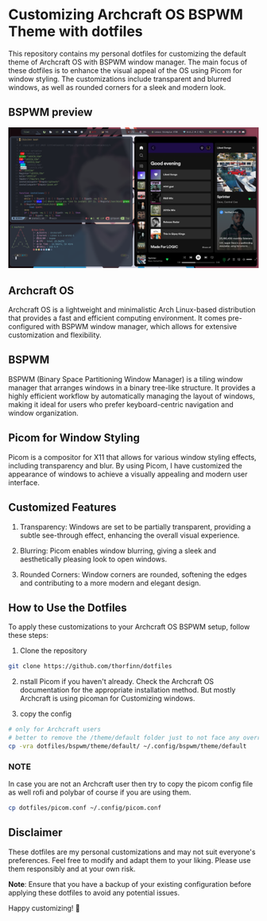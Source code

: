 # Customizing Archcraft OS BSPWM Theme with dotfiles

This repository contains my personal dotfiles for customizing the default theme of Archcraft OS with BSPWM window manager. The main focus of these dotfiles is to enhance the visual appeal of the OS using Picom for window styling. The customizations include transparent and blurred windows, as well as rounded corners for a sleek and modern look.
## BSPWM preview
![BSPWM preview](img/bspwm_preview.png)

## Archcraft OS

Archcraft OS is a lightweight and minimalistic Arch Linux-based distribution that provides a fast and efficient computing environment. It comes pre-configured with BSPWM window manager, which allows for extensive customization and flexibility.

## BSPWM

BSPWM (Binary Space Partitioning Window Manager) is a tiling window manager that arranges windows in a binary tree-like structure. It provides a highly efficient workflow by automatically managing the layout of windows, making it ideal for users who prefer keyboard-centric navigation and window organization.

## Picom for Window Styling

Picom is a compositor for X11 that allows for various window styling effects, including transparency and blur. By using Picom, I have customized the appearance of windows to achieve a visually appealing and modern user interface.
## Customized Features

1. Transparency: Windows are set to be partially transparent, providing a subtle see-through effect, enhancing the overall visual experience.

2. Blurring: Picom enables window blurring, giving a sleek and aesthetically pleasing look to open windows.

3. Rounded Corners: Window corners are rounded, softening the edges and contributing to a more modern and elegant design.

## How to Use the Dotfiles

To apply these customizations to your Archcraft OS BSPWM setup, follow these steps:

1. Clone the repository
```bash
git clone https://github.com/thorfinn/dotfiles

```
2. nstall Picom if you haven't already. Check the Archcraft OS documentation for the appropriate installation method. But mostly Archcraft is using picoman for Customizing windows.

3. copy the config 

```bash
# only for Archcraft users
# better to remove the /theme/default folder just to not face any overright errors
cp -vra dotfiles/bspwm/theme/default/ ~/.config/bspwm/theme/default
```
### **NOTE**
In case you are not an Archcraft user then try to copy the picom config file as well rofi and polybar of course if you are using them.

```bash
cp dotfiles/picom.conf ~/.config/picom.conf

```
## Disclaimer

These dotfiles are my personal customizations and may not suit everyone's preferences. Feel free to modify and adapt them to your liking. Please use them responsibly and at your own risk.

**Note**: Ensure that you have a backup of your existing configuration before applying these dotfiles to avoid any potential issues.

Happy customizing! 🎨


